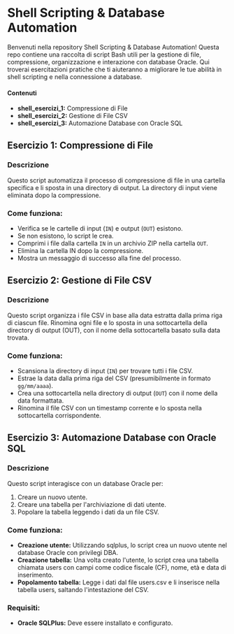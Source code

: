 
# Shell Scripting & Database Automation
Benvenuti nella repository Shell Scripting & Database Automation! 
Questa repo contiene una raccolta di script Bash utili per la gestione di file, compressione, organizzazione e interazione con database Oracle. 
Qui troverai esercitazioni pratiche che ti aiuteranno a migliorare le tue abilità in shell scripting e nella connessione a database.

#### Contenuti
- **shell_esercizi_1:** Compressione di File
- **shell_esercizi_2:** Gestione di File CSV
- **shell_esercizi_3:** Automazione Database con Oracle SQL

## Esercizio 1: Compressione di File
### Descrizione
Questo script automatizza il processo di compressione di file in una cartella specifica e li sposta in una directory di output. La directory di input viene eliminata dopo la compressione.

### Come funziona:
- Verifica se le cartelle di input (`IN`) e output (`OUT`) esistono.
- Se non esistono, lo script le crea.
- Comprimi i file dalla cartella `IN` in un archivio ZIP nella cartella `OUT`.
- Elimina la cartella IN dopo la compressione.
- Mostra un messaggio di successo alla fine del processo.

## Esercizio 2: Gestione di File CSV
### Descrizione
Questo script organizza i file CSV in base alla data estratta dalla prima riga di ciascun file. Rinomina ogni file e lo sposta in una sottocartella della directory di output (OUT), con il nome della sottocartella basato sulla data trovata.

### Come funziona:
- Scansiona la directory di input (`IN`) per trovare tutti i file CSV.
- Estrae la data dalla prima riga del CSV (presumibilmente in formato `gg/mm/aaaa`).
- Crea una sottocartella nella directory di output (`OUT`) con il nome della data formattata.
- Rinomina il file CSV con un timestamp corrente e lo sposta nella sottocartella corrispondente.

## Esercizio 3: Automazione Database con Oracle SQL

### Descrizione
Questo script interagisce con un database Oracle per:
1. Creare un nuovo utente.
2. Creare una tabella per l'archiviazione di dati utente.
3. Popolare la tabella leggendo i dati da un file CSV.

### Come funziona:
- **Creazione utente:** Utilizzando sqlplus, lo script crea un nuovo utente nel database Oracle con privilegi DBA.
- **Creazione tabella:** Una volta creato l'utente, lo script crea una tabella chiamata users con campi come codice fiscale (CF), nome, età e data di inserimento.
- **Popolamento tabella:** Legge i dati dal file users.csv e li inserisce nella tabella users, saltando l'intestazione del CSV.

### Requisiti:
- **Oracle SQLPlus:** Deve essere installato e configurato.
